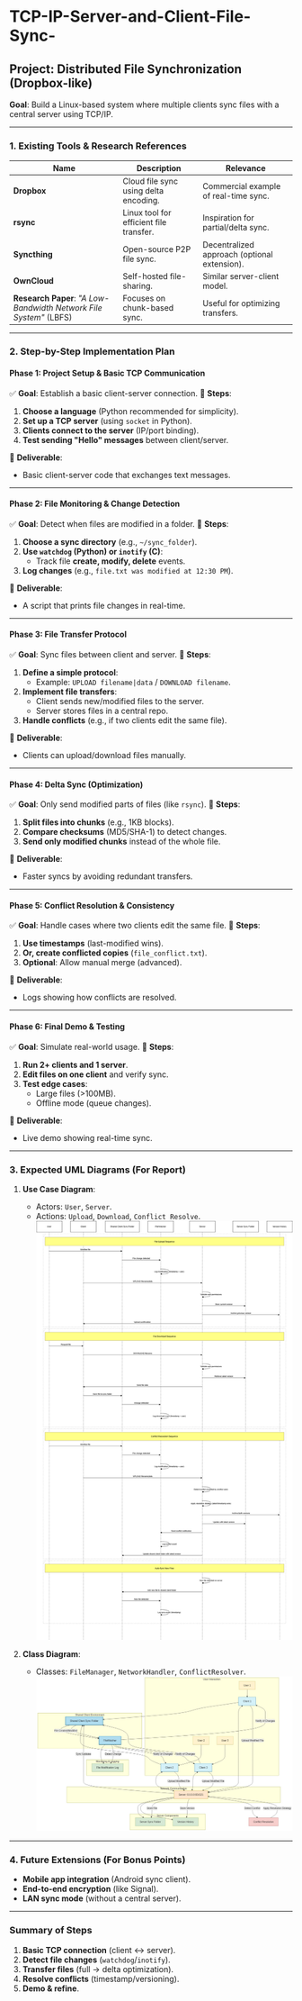 # TCP-IP-Server-and-Client-File-Sync-

## **Project: Distributed File Synchronization (Dropbox-like)**
**Goal**: Build a Linux-based system where multiple clients sync files with a central server using TCP/IP. 
 
---
 
### **1. Existing Tools & Research References** 
| Name | Description | Relevance | 
|------|-------------|-----------| 
| **Dropbox** | Cloud file sync using delta encoding. | Commercial example of real-time sync. | 
| **rsync** | Linux tool for efficient file transfer. | Inspiration for partial/delta sync. | 
| **Syncthing** | Open-source P2P file sync. | Decentralized approach (optional extension). | 
| **OwnCloud** | Self-hosted file-sharing. | Similar server-client model. | 
| **Research Paper**: *"A Low-Bandwidth Network File System"* (LBFS) | Focuses on chunk-based sync. | Useful for optimizing transfers. | 
 
---
 
### **2. Step-by-Step Implementation Plan** 
 
#### **Phase 1: Project Setup & Basic TCP Communication** 
✅ **Goal**: Establish a basic client-server connection. 
🔹 **Steps**: 
1. **Choose a language** (Python recommended for simplicity). 
2. **Set up a TCP server** (using `socket` in Python). 
3. **Clients connect to the server** (IP/port binding). 
4. **Test sending "Hello" messages** between client/server. 
 
📌 **Deliverable**: 
- Basic client-server code that exchanges text messages. 
 
---
 
#### **Phase 2: File Monitoring & Change Detection** 
✅ **Goal**: Detect when files are modified in a folder. 
🔹 **Steps**: 
1. **Choose a sync directory** (e.g., `~/sync_folder`). 
2. **Use `watchdog` (Python) or `inotify` (C)**: 
   - Track file **create, modify, delete** events. 
3. **Log changes** (e.g., `file.txt was modified at 12:30 PM`). 
 
📌 **Deliverable**: 
- A script that prints file changes in real-time. 
 
---
 
#### **Phase 3: File Transfer Protocol** 
✅ **Goal**: Sync files between client and server. 
🔹 **Steps**: 
1. **Define a simple protocol**: 
   - Example: `UPLOAD filename|data` / `DOWNLOAD filename`. 
2. **Implement file transfers**: 
   - Client sends new/modified files to the server. 
   - Server stores files in a central repo. 
3. **Handle conflicts** (e.g., if two clients edit the same file). 
 
📌 **Deliverable**: 
- Clients can upload/download files manually. 
 
---
 
#### **Phase 4: Delta Sync (Optimization)** 
✅ **Goal**: Only send modified parts of files (like `rsync`). 
🔹 **Steps**: 
1. **Split files into chunks** (e.g., 1KB blocks). 
2. **Compare checksums** (MD5/SHA-1) to detect changes. 
3. **Send only modified chunks** instead of the whole file. 
 
📌 **Deliverable**: 
- Faster syncs by avoiding redundant transfers. 
 
---
 
#### **Phase 5: Conflict Resolution & Consistency** 
✅ **Goal**: Handle cases where two clients edit the same file. 
🔹 **Steps**: 
1. **Use timestamps** (last-modified wins). 
2. **Or, create conflicted copies** (`file_conflict.txt`). 
3. **Optional**: Allow manual merge (advanced). 
 
📌 **Deliverable**: 
- Logs showing how conflicts are resolved. 
 
---
 
#### **Phase 6: Final Demo & Testing** 
✅ **Goal**: Simulate real-world usage. 
🔹 **Steps**: 
1. **Run 2+ clients and 1 server**. 
2. **Edit files on one client** and verify sync. 
3. **Test edge cases**: 
   - Large files (>100MB). 
   - Offline mode (queue changes). 
 
📌 **Deliverable**: 
- Live demo showing real-time sync. 
 
---
 
### **3. Expected UML Diagrams (For Report)** 
1. **Use Case Diagram**: 
   - Actors: `User`, `Server`. 
   - Actions: `Upload`, `Download`, `Conflict Resolve`. 
   ![Alt text](Case_Diagram.png)

2. **Class Diagram**: 
   - Classes: `FileManager`, `NetworkHandler`, `ConflictResolver`. 
   ![Alt text](Server-Client-FileWatcher_Relation.png)
 
---
 
### **4. Future Extensions (For Bonus Points)** 
- **Mobile app integration** (Android sync client). 
- **End-to-end encryption** (like Signal). 
- **LAN sync mode** (without a central server). 
 
---
 
### **Summary of Steps** 
1. **Basic TCP connection** (client ↔ server). 
2. **Detect file changes** (`watchdog`/`inotify`). 
3. **Transfer files** (full → delta optimization). 
4. **Resolve conflicts** (timestamp/versioning). 
5. **Demo & refine**. 
